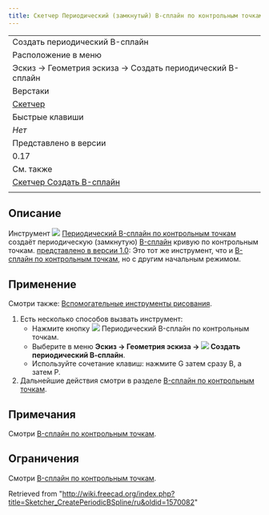 ```yaml
---
title: Скетчер Периодический (замкнутый) B-сплайн по контрольным точкам
---
```

|  |
| --- |
| Создать периодический B-сплайн |
| Расположение в меню |
| Эскиз → Геометрия эскиза → Создать периодический B-сплайн |
| Верстаки |
| [Скетчер](/Sketcher_Workbench/ru "Sketcher Workbench/ru") |
| Быстрые клавиши |
| *Нет* |
| Представлено в версии |
| 0.17 |
| См. также |
| [Скетчер Создать B-сплайн](/Sketcher_CreateBSpline/ru "Sketcher CreateBSpline/ru") |
|  |

## Описание

Инструмент ![](/images/Sketcher_CreatePeriodicBSpline.svg) [Периодический B-сплайн по контрольным точкам](/Sketcher_CreatePeriodicBSpline "Sketcher CreatePeriodicBSpline") создаёт периодическую (замкнутую)  [B-сплайн](/B-Splines/ru "B-Splines/ru") кривую по контрольным точкам. [представлено в версии 1.0](/Release_notes_1.0/ru "Release notes 1.0/ru"): Это тот же инструмент, что и [B-сплайн по контрольным точкам](/Sketcher_CreateBSpline/ru "Sketcher CreateBSpline/ru"), но с другим начальным режимом.

## Применение

Смотри также: [Вспомогательные инструменты рисования](/Sketcher_Workbench/ru#Drawing_aids "Sketcher Workbench/ru").

1. Есть несколько способов вызвать инструмент:
   * Нажмите кнопку ![](/images/Sketcher_CreatePeriodicBSpline.svg) Периодический B-сплайн по контрольным точкам.
   * Выберите в меню **Эскиз → Геометрия эскиза → ![](/images/Sketcher_CreatePeriodicBSpline.svg) Создать периодический В-сплайн**.
   * Используйте сочетание клавиш: нажмите G затем сразу B, а затем P.
2. Дальнейшие действия смотри в разделе [B-сплайн по контрольным точкам](/Sketcher_CreateBSpline/ru#Usage "Sketcher CreateBSpline/ru").

## Примечания

Смотри [B-сплайн по контрольным точкам](/Sketcher_CreateBSpline/ru#Notes "Sketcher CreateBSpline/ru").

## Ограничения

Смотри [B-сплайн по контрольным точкам](/Sketcher_CreateBSpline/ru#Limitations "Sketcher CreateBSpline/ru").

Retrieved from "<http://wiki.freecad.org/index.php?title=Sketcher_CreatePeriodicBSpline/ru&oldid=1570082>"